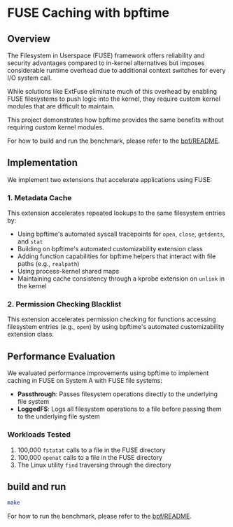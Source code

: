 # FUSE Caching with bpftime

## Overview

The Filesystem in Userspace (FUSE) framework offers reliability and security advantages compared to in-kernel alternatives but imposes considerable runtime overhead due to additional context switches for every I/O system call.

While solutions like ExtFuse eliminate much of this overhead by enabling FUSE filesystems to push logic into the kernel, they require custom kernel modules that are difficult to maintain.

This project demonstrates how bpftime provides the same benefits without requiring custom kernel modules.

For how to build and run the benchmark, please refer to the [bpf/README](bpf/README.md).

## Implementation

We implement two extensions that accelerate applications using FUSE:

### 1. Metadata Cache

This extension accelerates repeated lookups to the same filesystem entries by:

- Using bpftime's automated syscall tracepoints for `open`, `close`, `getdents`, and `stat`
- Building on bpftime's automated customizability extension class
- Adding function capabilities for bpftime helpers that interact with file paths (e.g., `realpath`)
- Using process-kernel shared maps
- Maintaining cache consistency through a kprobe extension on `unlink` in the kernel

### 2. Permission Checking Blacklist

This extension accelerates permission checking for functions accessing filesystem entries (e.g., `open`) by using bpftime's automated customizability extension class.

## Performance Evaluation

We evaluated performance improvements using bpftime to implement caching in FUSE on System A with FUSE file systems:

- **Passthrough**: Passes filesystem operations directly to the underlying file system
- **LoggedFS**: Logs all filesystem operations to a file before passing them to the underlying file system

### Workloads Tested

1. 100,000 `fstatat` calls to a file in the FUSE directory
2. 100,000 `openat` calls to a file in the FUSE directory
3. The Linux utility `find` traversing through the directory

## build and run

```sh
make
```

For how to run the benchmark, please refer to the [bpf/README](bpf/README.md).


